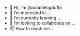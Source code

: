 - 👋 Hi, I’m @adamlebgdufbi
- 👀 I’m interested in ...
- 🌱 I’m currently learning ...
- 💞️ I’m looking to collaborate on ...
- 📫 How to reach me ...

<!---
adamlebgdufbi/adamlebgdufbi is a ✨ special ✨ repository because its `README.md` (this file) appears on your GitHub profile.
You can click the Preview link to take a look at your changes.
--->
